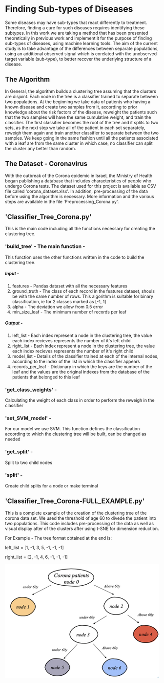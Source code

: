 # Finding Sub-types of Diseases 

Some diseases may have sub-types that react differently to treatment. Therefore, finding a cure for such diseases requires identifying these subtypes. 
In this work we are taking a method that has been presented theoretically in previous work and implement it for the purpose of finding sub-types of diseases, using machine learning tools. The aim of the current study is to take advantage of the differences between separate populations, using an additional observed signal which is corelated with the unobserved target variable (sub-type), to better recover the underlying structure of a disease. 

## The Algorithm 

In General, the algorithm builds a clustering tree assuming that the clusters are disjoint. Each node in  the tree is a classifier trained to separate between two populations. At the beginning we take data of patients who having a known disease and create two samples from it, according to prior knowledge about the risk factors of the disease, reweight the patients such that the two samples will have the same cumulative weight, and train the classifier. The first classifier becomes the root of the tree and it splits to two sets, as the next step we take all of the patient in each set separately, reweigh them again and train another classifier to separate between the two samples. We keep going in the same fashion until all the patients associated with a leaf are from the same cluster in which case, no classifier can split the cluster any better than random.

## The Dataset - Coronavirus

With the outbreak of the Corona epidemic in Israel, the Ministry of Health began publishing a database that includes characteristics of people who undergo Corona tests. The dataset used for this project is available as CSV file called 'corona_dataset.xlsx'. In addition, pre-processing of the data before using the algorithm is necessary. More information and the various steps are available in the file 'Preprocessing_Corona.py'. 

## 'Classifier_Tree_Corona.py' 

This is the main code including all the functions necessary for creating the clustering tree. 

### 'build_tree' - The main function - 
This function uses the other functions written in the code to build the clustering tree.

##### Input - 
1. features - Pandas dataset with all the necessary features
2. ground_truth - The class of each record in the features dataset, shouls be with the same number of rows. This algorithm is suitable for binary classification, ie for 2 classes marked as [-1, 1]
3. alpha - The deviation we allow from 0.5 error
4. min_size_leaf - The minimum number of records per leaf

##### Output - 
1. left_list - Each index represent a node in the clustering tree, the value each index recieves represents the number of it's left child
2. right_list - Each index represent a node in the clustering tree, the value each index recieves represents the number of it's right child
3. model_list - Details of the classifier trained at each of the internal nodes, according to the index of the list in which the classifier appears
4. records_per_leaf - Dictionary in which the keys are the number of the leaf and the values are the original indexes from the database of the patients that belonged to this leaf

### 'get_class_weights' - 
Calculating the weight of each class in order to perform the reweigh in the classifier

### 'set_SVM_model' - 
For our model we use SVM. This function defines the classification according to which the clustering tree will be built, can be changed as needed

### 'get_split' - 
Split to two child nodes

### 'split' - 
Create child splits for a node or make terminal


## 'Classifier_Tree_Corona-FULL_EXAMPLE.py' 

This is a complete example of the creation of the clustering tree of the corona data set. We used the threshold of age 60 to divede the patient into two populations. This code includes pre-processing of the data as well as visual display after of the clusters after using t-SNE for dimension reduction. 

For Example - The tree format obtained at the end is:

  left_list = [1, -1, 3, 5, -1, -1, -1]
  
  right_list = [2, -1, 4, 6, -1, -1, -1]
  
  ![Screenshot](Final_Tree.png)


